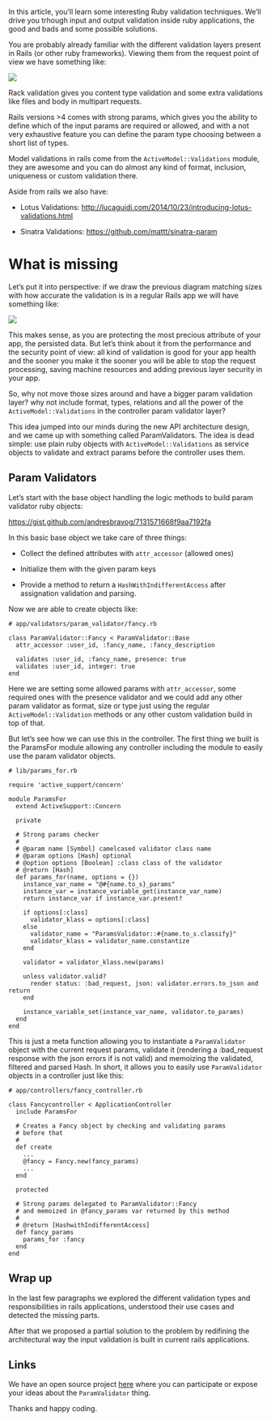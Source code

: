 In this article, you’ll learn some interesting Ruby validation techniques. We’ll drive you trhough input and output validation inside ruby applications, the good and bads and some possible solutions.

You are probably already familiar with the different validation layers present in Rails (or other ruby frameworks). Viewing them from the request point of view we have something like:

![](https://s3.amazonaws.com/wordpress-production/wp-content/uploads/sites/7/2014/11/validation-current-1024x460.png)

Rack validation gives you content type validation and some extra validations like files and body in multipart requests.

Rails versions >4 comes with strong params, which gives you the ability to define which of the input params are required or allowed, and with a not very exhaustive feature you can define the param type choosing between a short list of types.

Model validations in rails come from the `ActiveModel::Validations` module, they are awesome and you can do almost any kind of format, inclusion, uniqueness or custom validation there.

Aside from rails we also have:

* Lotus Validations: http://lucaguidi.com/2014/10/23/introducing-lotus-validations.html

* Sinatra Validations: https://github.com/mattt/sinatra-param

# What is missing

Let’s put it into perspective: if we draw the previous diagram matching sizes with how accurate the validation is in a regular Rails app we will have something like:

![](https://s3.amazonaws.com/wordpress-production/wp-content/uploads/sites/7/2014/11/validation-perspective-1024x371.png)

This makes sense, as you are protecting the most precious attribute of your app, the persisted data. But let’s think about it from the performance and the security point of view: all kind of validation is good for your app health and the sooner you make it the sooner you will be able to stop the request processing, saving machine resources and adding previous layer security in your app.

So, why not move those sizes around and have a bigger param validation layer? why not include format, types, relations and all the power of the `ActiveModel::Validations` in the controller param validator layer?

This idea jumped into our minds during the new API architecture design, and we came up with something called ParamValidators. The idea is dead simple: use plain ruby objects with `ActiveModel::Validations` as service objects to validate and extract params before the controller uses them.

## Param Validators

Let’s start with the base object handling the logic methods to build param validator ruby objects:

https://gist.github.com/andresbravog/7131571668f9aa7192fa

In this basic base object we take care of three things: 

* Collect the defined attributes with `attr_accessor` (allowed ones)

* Initialize them with the given param keys

* Provide a method to return a `HashWithIndifferentAccess` after assignation validation and parsing.

Now we are able to create objects like:

```ruby,linenums=true
# app/validators/param_validator/fancy.rb
 
class ParamValidator::Fancy < ParamValidator::Base
  attr_accessor :user_id, :fancy_name, :fancy_description
  
  validates :user_id, :fancy_name, presence: true
  validates :user_id, integer: true
end
```

Here we are setting some allowed params with `attr_accessor`, some required ones with the presence validator and we could add any other param validator as format, size or type just using the regular `ActiveModel::Validation` methods or any other custom validation build in top of that.

But let’s see how we can use this in the controller. The first thing we built is the ParamsFor module allowing any controller including the module to easily use the param validator objects.

```ruby,linenums=true
# lib/params_for.rb
 
require 'active_support/concern'
 
module ParamsFor
  extend ActiveSupport::Concern
 
  private
  
  # Strong params checker
  #
  # @param name [Symbol] camelcased validator class name
  # @param options [Hash] optional
  # @option options [Boolean] :class class of the validator
  # @return [Hash]
  def params_for(name, options = {})
    instance_var_name = "@#{name.to_s}_params"
    instance_var = instance_variable_get(instance_var_name)
    return instance_var if instance_var.present?
 
    if options[:class]
      validator_klass = options[:class]
    else
      validator_name = "ParamsValidator::#{name.to_s.classify}"
      validator_klass = validator_name.constantize
    end
 
    validator = validator_klass.new(params)
    
    unless validator.valid?
      render status: :bad_request, json: validator.errors.to_json and return 
    end
 
    instance_variable_set(instance_var_name, validator.to_params)
  end
end
```

This is just a meta function allowing you to instantiate a `ParamValidator` object with the current request params, validate it (rendering a :bad_request response with the json errors if is not valid) and memoizing the validated, filtered and parsed Hash. In short, it allows you to easily use `ParamValidator` objects in a controller just like this:

```ruby,linenums=true
# app/controllers/fancy_controller.rb
 
class Fancycontroller < ApplicationController
  include ParamsFor
  
  # Creates a Fancy object by checking and validating params 
  # before that
  #
  def create
    ...
    @fancy = Fancy.new(fancy_params)  
    ...
  end
  
  protected
  
  # Strong params delegated to ParamValidator::Fancy
  # and memoized in @fancy_params var returned by this method
  #
  # @return [HashwithIndifferentAccess]
  def fancy_params
    params_for :fancy  
  end
end
```

## Wrap up

In the last few paragraphs we explored the different validation types and responsibilities in rails applications, understood their use cases and detected the missing parts.

After that we proposed a partial solution to the problem by redifining the architectural way the input validation is built in current rails applications.

## Links

We have an open source project [here](https://github.com/andresbravog/params_for) where you can participate or expose your ideas about the `ParamValidator` thing.

Thanks and happy coding.